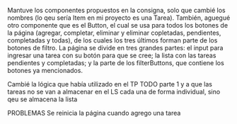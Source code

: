Mantuve los componentes propuestos en la consigna, solo que cambié los nombres (lo qeu sería Item en mi proyecto es una Tarea). También, aguegué otro componente que es el Button, el cual se usa para todos los botones de la página (agregar, completar, eliminar y eliminar copletadas, pendientes, completadas y todas), de los cuales los tres últimos forman parte de los botones de filtro. La página se divide en tres grandes partes: el input para ingresar una tarea con su botón para que se cree; la lista con las tareas pendientes y completadas; y la parte de los filterButtons, que contiene los botones ya mencionados. 

Cambié la lógica que había utilizado en el TP TODO parte 1 y a que las tareas no se van a almacenar en el LS cada una de forma individual, sino qeu se almacena la lista


PROBLEMAS
Se reinicia la página cuando agrego una tarea